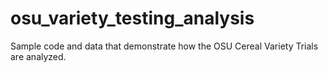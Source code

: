# osu_variety_testing_analysis
Sample code and data that demonstrate how the OSU Cereal Variety Trials are analyzed.

